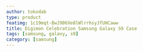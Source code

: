 ```yaml
---
author: tokodab
type: product
featimg: 1c19mqt-BwJ906Xe8lWlrrhsyJfUHCaww
title: Digimon Celebration Samsung Galaxy S9 Case
tags: [samsung, galaxy, s9]
category: [samsung]
---
```

